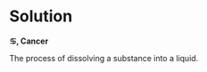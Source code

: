 <!--{"tags":["Solution"]}-->

# Solution

**♋︎, Cancer**

The process of dissolving a substance into a liquid.
